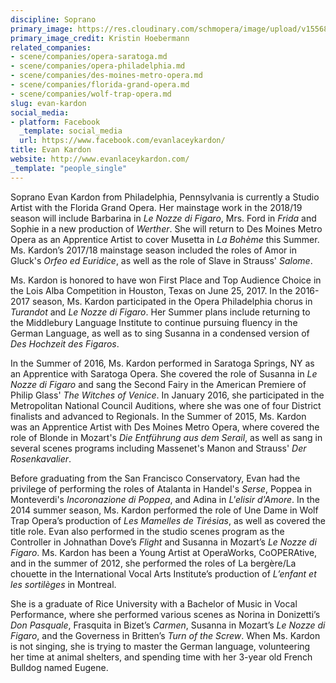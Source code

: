 ```yaml
---
discipline: Soprano
primary_image: https://res.cloudinary.com/schmopera/image/upload/v1556845885/media/2019/05/EvanKardon-pc-KristinHoebermann.jpg
primary_image_credit: Kristin Hoebermann
related_companies:
- scene/companies/opera-saratoga.md
- scene/companies/opera-philadelphia.md
- scene/companies/des-moines-metro-opera.md
- scene/companies/florida-grand-opera.md
- scene/companies/wolf-trap-opera.md
slug: evan-kardon
social_media:
- platform: Facebook
  _template: social_media
  url: https://www.facebook.com/evanlaceykardon/
title: Evan Kardon
website: http://www.evanlaceykardon.com/
_template: "people_single"
---
```

Soprano Evan Kardon from Philadelphia, Pennsylvania is currently a Studio Artist with the Florida Grand Opera. Her mainstage work in the 2018/19 season will include Barbarina in _Le Nozze di Figaro_, Mrs. Ford in _Frida_ and Sophie in a new production of _Werther_. She will return to Des Moines Metro Opera as an Apprentice Artist to cover Musetta in _La Bohème_ this Summer. Ms. Kardon’s 2017/18 mainstage season included the roles of Amor in Gluck's _Orfeo ed Euridice_, as well as the role of Slave in Strauss' _Salome_. 

Ms. Kardon is honored to have won First Place and Top Audience Choice in the Lois Alba Competition in Houston, Texas on June 25, 2017. In the 2016-2017 season, Ms. Kardon participated in the Opera Philadelphia chorus in _Turandot_ and _Le Nozze di Figaro_. Her Summer plans include returning to the Middlebury Language Institute to continue pursuing fluency in the German Language, as well as to sing Susanna in a condensed version of _Des Hochzeit des Figaros_. 

In the Summer of 2016, Ms. Kardon performed in Saratoga Springs, NY as an Apprentice with Saratoga Opera. She covered the role of Susanna in _Le Nozze di Figaro_ and sang the Second Fairy in the American Premiere of Philip Glass' _The Witches of Venice_.  In January 2016, she participated in the Metropolitan National Council Auditions, where she was one of four District finalists and advanced to Regionals. In the Summer of 2015, Ms. Kardon was an Apprentice Artist with Des Moines Metro Opera, where covered the role of Blonde in Mozart's _Die Entführung aus dem Serail_, as well as sang in several scenes programs including Massenet's Manon and Strauss' _Der Rosenkavalier_. 

Before graduating from the San Francisco Conservatory, Evan had the privilege of performing the roles of Atalanta in Handel's _Serse_, Poppea in Monteverdi's _Incoronazione di Poppea_, and Adina in _L'elisir d'Amore_.  In the 2014 summer season, Ms. Kardon performed the role of Une Dame in Wolf Trap Opera’s production of _Les Mamelles de Tirésias_, as well as covered the title role. Evan also  performed in the studio scenes program as the Controller in Johnathan Dove’s _Flight_ and Susanna in Mozart’s _Le Nozze di Figaro_. Ms. Kardon has been a Young Artist at OperaWorks, CoOPERAtive, and in the summer of 2012, she performed the roles of La bergère/La chouette in the International Vocal Arts Institute’s production of _L’enfant et les sortilèges_ in Montreal.  

She is a graduate of Rice University with a Bachelor of Music in Vocal Performance, where she performed various scenes as Norina in Donizetti’s _Don Pasquale_, Frasquita in Bizet’s _Carmen_, Susanna in Mozart’s _Le Nozze di Figaro_, and the Governess in Britten’s _Turn of the Screw_.  When Ms. Kardon is not singing, she is trying to master the German language, volunteering her time at animal shelters, and spending time with her 3-year old French Bulldog named Eugene.